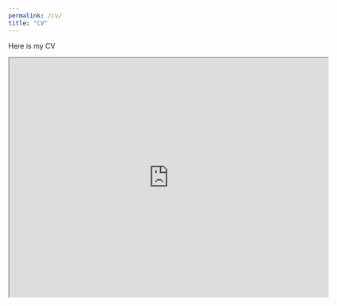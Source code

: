 ```yaml
---
permalink: /cv/
title: "CV"
---
```

Here is my CV
<iframe src="https://drive.google.com/file/d/17FGOir048IQOYyVkrsHY-93DeDT0feHi/preview" width="640" height="480" allow="autoplay"></iframe>
